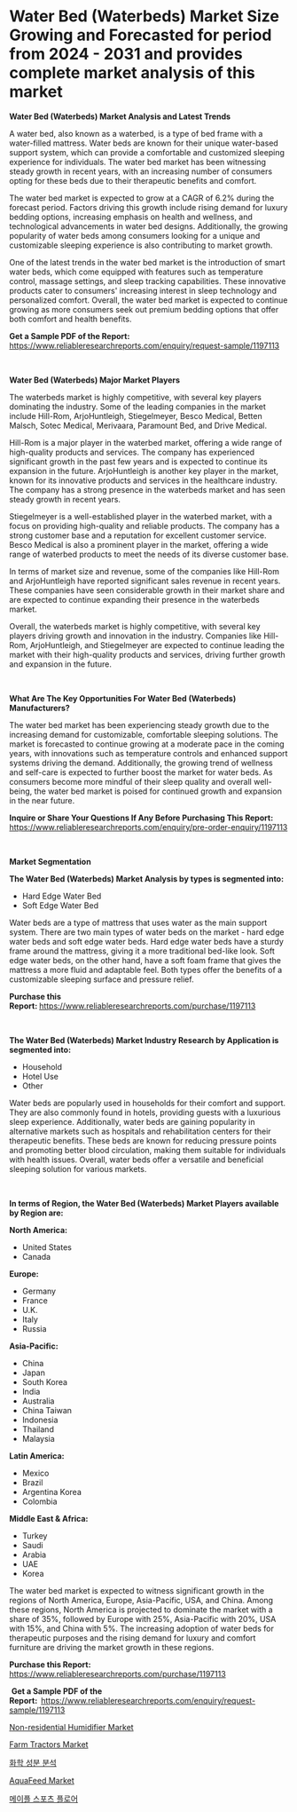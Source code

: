 <p><h1>Water Bed (Waterbeds) Market Size Growing and Forecasted for period from 2024 - 2031 and provides complete market analysis of this market</h1></p><p><strong>Water Bed (Waterbeds) Market Analysis and Latest Trends</strong></p>
<p><p>A water bed, also known as a waterbed, is a type of bed frame with a water-filled mattress. Water beds are known for their unique water-based support system, which can provide a comfortable and customized sleeping experience for individuals. The water bed market has been witnessing steady growth in recent years, with an increasing number of consumers opting for these beds due to their therapeutic benefits and comfort.</p><p>The water bed market is expected to grow at a CAGR of 6.2% during the forecast period. Factors driving this growth include rising demand for luxury bedding options, increasing emphasis on health and wellness, and technological advancements in water bed designs. Additionally, the growing popularity of water beds among consumers looking for a unique and customizable sleeping experience is also contributing to market growth.</p><p>One of the latest trends in the water bed market is the introduction of smart water beds, which come equipped with features such as temperature control, massage settings, and sleep tracking capabilities. These innovative products cater to consumers' increasing interest in sleep technology and personalized comfort. Overall, the water bed market is expected to continue growing as more consumers seek out premium bedding options that offer both comfort and health benefits.</p></p>
<p><strong>Get a Sample PDF of the Report:&nbsp;</strong> <a href="https://www.reliableresearchreports.com/enquiry/request-sample/1197113">https://www.reliableresearchreports.com/enquiry/request-sample/1197113</a></p>
<p>&nbsp;</p>
<p><strong>Water Bed (Waterbeds) Major Market Players</strong></p>
<p><p>The waterbeds market is highly competitive, with several key players dominating the industry. Some of the leading companies in the market include Hill-Rom, ArjoHuntleigh, Stiegelmeyer, Besco Medical, Betten Malsch, Sotec Medical, Merivaara, Paramount Bed, and Drive Medical.</p><p>Hill-Rom is a major player in the waterbed market, offering a wide range of high-quality products and services. The company has experienced significant growth in the past few years and is expected to continue its expansion in the future. ArjoHuntleigh is another key player in the market, known for its innovative products and services in the healthcare industry. The company has a strong presence in the waterbeds market and has seen steady growth in recent years.</p><p>Stiegelmeyer is a well-established player in the waterbed market, with a focus on providing high-quality and reliable products. The company has a strong customer base and a reputation for excellent customer service. Besco Medical is also a prominent player in the market, offering a wide range of waterbed products to meet the needs of its diverse customer base.</p><p>In terms of market size and revenue, some of the companies like Hill-Rom and ArjoHuntleigh have reported significant sales revenue in recent years. These companies have seen considerable growth in their market share and are expected to continue expanding their presence in the waterbeds market.</p><p>Overall, the waterbeds market is highly competitive, with several key players driving growth and innovation in the industry. Companies like Hill-Rom, ArjoHuntleigh, and Stiegelmeyer are expected to continue leading the market with their high-quality products and services, driving further growth and expansion in the future.</p></p>
<p>&nbsp;</p>
<p><strong>What Are The Key Opportunities For Water Bed (Waterbeds) Manufacturers?</strong></p>
<p><p>The water bed market has been experiencing steady growth due to the increasing demand for customizable, comfortable sleeping solutions. The market is forecasted to continue growing at a moderate pace in the coming years, with innovations such as temperature controls and enhanced support systems driving the demand. Additionally, the growing trend of wellness and self-care is expected to further boost the market for water beds. As consumers become more mindful of their sleep quality and overall well-being, the water bed market is poised for continued growth and expansion in the near future.</p></p>
<p><strong>Inquire or Share Your Questions If Any Before Purchasing This Report:</strong> <a href="https://www.reliableresearchreports.com/enquiry/pre-order-enquiry/1197113">https://www.reliableresearchreports.com/enquiry/pre-order-enquiry/1197113</a></p>
<p>&nbsp;</p>
<p><strong>Market Segmentation</strong></p>
<p><strong>The Water Bed (Waterbeds) Market Analysis by types is segmented into:</strong></p>
<p><ul><li>Hard Edge Water Bed</li><li>Soft Edge Water Bed</li></ul></p>
<p><p>Water beds are a type of mattress that uses water as the main support system. There are two main types of water beds on the market - hard edge water beds and soft edge water beds. Hard edge water beds have a sturdy frame around the mattress, giving it a more traditional bed-like look. Soft edge water beds, on the other hand, have a soft foam frame that gives the mattress a more fluid and adaptable feel. Both types offer the benefits of a customizable sleeping surface and pressure relief.</p></p>
<p><strong>Purchase this Report:&nbsp;</strong><a href="https://www.reliableresearchreports.com/purchase/1197113">https://www.reliableresearchreports.com/purchase/1197113</a></p>
<p>&nbsp;</p>
<p><strong>The Water Bed (Waterbeds) Market Industry Research by Application is segmented into:</strong></p>
<p><ul><li>Household</li><li>Hotel Use</li><li>Other</li></ul></p>
<p><p>Water beds are popularly used in households for their comfort and support. They are also commonly found in hotels, providing guests with a luxurious sleep experience. Additionally, water beds are gaining popularity in alternative markets such as hospitals and rehabilitation centers for their therapeutic benefits. These beds are known for reducing pressure points and promoting better blood circulation, making them suitable for individuals with health issues. Overall, water beds offer a versatile and beneficial sleeping solution for various markets.</p></p>
<p>&nbsp;</p>
<p><strong>In terms of Region, the Water Bed (Waterbeds) Market Players available by Region are:</strong></p>
<p>
    <p> <strong> North America: </strong>
        <ul>
            <li>United States</li>
            <li>Canada</li>
        </ul>
        </p> 
    <p> <strong> Europe: </strong>
        <ul>
            <li>Germany</li>
            <li>France</li>
            <li>U.K.</li>
            <li>Italy</li>
            <li>Russia</li>
        </ul>
        </p> 
    <p> <strong> Asia-Pacific: </strong>
        <ul>
            <li>China</li>
            <li>Japan</li>
            <li>South Korea</li>
            <li>India</li>
            <li>Australia</li>
            <li>China Taiwan</li>
            <li>Indonesia</li>
            <li>Thailand</li>
            <li>Malaysia</li>
        </ul>
        </p> 
    <p> <strong> Latin America: </strong>
        <ul>
            <li>Mexico</li>
            <li>Brazil</li>
            <li>Argentina Korea</li>
            <li>Colombia</li>
        </ul>
        </p> 
    <p> <strong> Middle East & Africa: </strong>
        <ul>
            <li>Turkey</li>
            <li>Saudi</li>
            <li>Arabia</li>
            <li>UAE</li>
            <li>Korea</li>
        </ul>
    </p>
    </p>
<p><p>The water bed market is expected to witness significant growth in the regions of North America, Europe, Asia-Pacific, USA, and China. Among these regions, North America is projected to dominate the market with a share of 35%, followed by Europe with 25%, Asia-Pacific with 20%, USA with 15%, and China with 5%. The increasing adoption of water beds for therapeutic purposes and the rising demand for luxury and comfort furniture are driving the market growth in these regions.</p></p>
<p><strong>Purchase this Report: </strong><a href="https://www.reliableresearchreports.com/purchase/1197113">https://www.reliableresearchreports.com/purchase/1197113</a></p>
<p>&nbsp;<strong>Get a Sample PDF of the Report:&nbsp;&nbsp;</strong><a href="https://www.reliableresearchreports.com/enquiry/request-sample/1197113">https://www.reliableresearchreports.com/enquiry/request-sample/1197113</a></p>
<p><strong></strong></p>
<p><p><a href="https://github.com/lubmix/Market-Research-Report-List-2/blob/main/non-residential-humidifier-market.md">Non-residential Humidifier Market</a></p><p><a href="https://issuu.com/reportprime-2/docs/farm-tractors-market-size-2030.pptx">Farm Tractors Market</a></p><p><a href="https://github.com/wallacBahrtyinger567686/Market-Research-Report-List-1/blob/main/84879616890.md">화학 성분 분석</a></p><p><a href="https://issuu.com/reportprime-2/docs/aquafeed-market-size-2030.pptx">AquaFeed Market</a></p><p><a href="https://github.com/WilburKihn5676/Market-Research-Report-List-1/blob/main/54600766889.md">메이플 스포츠 플로어</a></p></p>